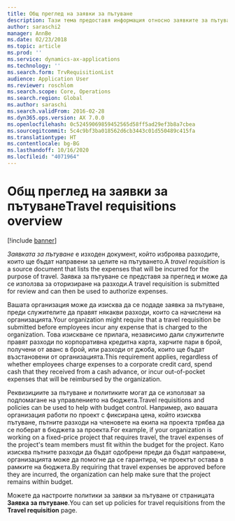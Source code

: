 ```yaml
---
title: Общ преглед на заявки за пътуване
description: Тази тема предоставя информация относно заявките за пътуване. В заявката за пътуване са документирани разходите, които ще бъдат направени за целите на пътуването.
author: saraschi2
manager: AnnBe
ms.date: 02/23/2018
ms.topic: article
ms.prod: ''
ms.service: dynamics-ax-applications
ms.technology: ''
ms.search.form: TrvRequisitionList
audience: Application User
ms.reviewer: roschlom
ms.search.scope: Core, Operations
ms.search.region: Global
ms.author: saraschi
ms.search.validFrom: 2016-02-28
ms.dyn365.ops.version: AX 7.0.0
ms.openlocfilehash: 0c52459069859452565d58ff5ad29ef3b8a7cbea
ms.sourcegitcommit: 5c4c9bf3ba018562d6cb3443c01d550489c415fa
ms.translationtype: HT
ms.contentlocale: bg-BG
ms.lasthandoff: 10/16/2020
ms.locfileid: "4071964"
---
```

# <a name="travel-requisitions-overview"></a><span data-ttu-id="40a0b-104">Общ преглед на заявки за пътуване</span><span class="sxs-lookup"><span data-stu-id="40a0b-104">Travel requisitions overview</span></span>

[!include [banner](../includes/banner.md)]

<span data-ttu-id="40a0b-105">*Заявката за пътуване* е изходен документ, който изброява разходите, които ще бъдат направени за целите на пътуването.</span><span class="sxs-lookup"><span data-stu-id="40a0b-105">A *travel requisition* is a source document that lists the expenses that will be incurred for the purpose of travel.</span></span> <span data-ttu-id="40a0b-106">Заявка за пътуване се представя за преглед и може да се използва за оторизиране на разходи.</span><span class="sxs-lookup"><span data-stu-id="40a0b-106">A travel requisition is submitted for review and can then be used to authorize expenses.</span></span>

<span data-ttu-id="40a0b-107">Вашата организация може да изисква да се подаде заявка за пътуване, преди служителите да правят някакви разходи, които са начислени на организацията.</span><span class="sxs-lookup"><span data-stu-id="40a0b-107">Your organization might require that a travel requisition be submitted before employees incur any expense that is charged to the organization.</span></span> <span data-ttu-id="40a0b-108">Това изискване се прилага, независимо дали служителите правят разходи по корпоративна кредитна карта, харчите пари в брой, получени от аванс в брой, или разходи от джоба, които ще бъдат възстановени от организацията.</span><span class="sxs-lookup"><span data-stu-id="40a0b-108">This requirement applies, regardless of whether employees charge expenses to a corporate credit card, spend cash that they received from a cash advance, or incur out-of-pocket expenses that will be reimbursed by the organization.</span></span>

<span data-ttu-id="40a0b-109">Реквизициите за пътуване и политиките могат да се използват за подпомагане на управлението на бюджета.</span><span class="sxs-lookup"><span data-stu-id="40a0b-109">Travel requisitions and policies can be used to help with budget control.</span></span> <span data-ttu-id="40a0b-110">Например, ако вашата организация работи по проект с фиксирана цена, който изисква пътуване, пътните разходи на членовете на екипа на проекта трябва да се поберат в бюджета за проекта.</span><span class="sxs-lookup"><span data-stu-id="40a0b-110">For example, if your organization is working on a fixed-price project that requires travel, the travel expenses of the project's team members must fit within the budget for the project.</span></span> <span data-ttu-id="40a0b-111">Като изисква пътните разходи да бъдат одобрени преди да бъдат направени, организацията може да помогне да се гарантира, че проектът остава в рамките на бюджета.</span><span class="sxs-lookup"><span data-stu-id="40a0b-111">By requiring that travel expenses be approved before they are incurred, the organization can help make sure that the project remains within budget.</span></span>

<span data-ttu-id="40a0b-112">Можете да настроите политики за заявки за пътуване от страницата **Заявка за пътуване**.</span><span class="sxs-lookup"><span data-stu-id="40a0b-112">You can set up policies for travel requisitions from the **Travel requisition** page.</span></span>
